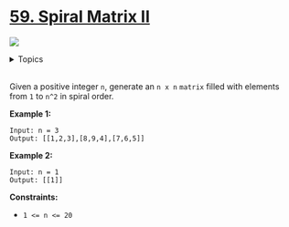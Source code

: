 # [59. Spiral Matrix II](https://leetcode-cn.com/problems/spiral-matrix-ii/)

![](https://img.shields.io/badge/Difficulty-Medium-F8AF40.svg)

<details>
<summary>Topics</summary>

* [`Array`](https://leetcode-cn.com/tag/array/)

</details>
<br />

Given a positive integer `n`, generate an `n x n` `matrix` filled with elements from `1` to `n^2` in spiral order.

**Example 1:**

```
Input: n = 3
Output: [[1,2,3],[8,9,4],[7,6,5]]
```
**Example 2:**

```
Input: n = 1
Output: [[1]]
```

**Constraints:**

 + `1 <= n <= 20`
